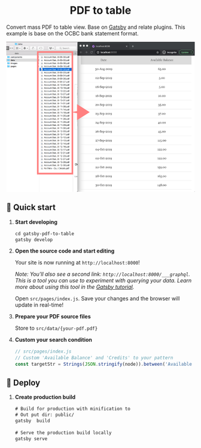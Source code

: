 <h1 align="center">PDF to table</h1>

Convert mass PDF to table view. Base on [Gatsby](https://gatsbyjs.org) and relate plugins. This example is base on the OCBC bank statement format.
<p align="center">
  <img align="center" alt="Gatsby" src="src/images/readme-capture.png" height="400" />
</p>

## 🚀 Quick start

1.  **Start developing**
    ```shell
    cd gatsby-pdf-to-table
    gatsby develop
    ```

2.  **Open the source code and start editing**

    Your site is now running at `http://localhost:8000`!

    _Note: You'll also see a second link: _`http://localhost:8000/___graphql`_. This is a tool you can use to experiment with querying your data. Learn more about using this tool in the [Gatsby tutorial](https://www.gatsbyjs.org/tutorial/part-five/#introducing-graphiql)._

    Open `src/pages/index.js`. Save your changes and the browser will update in real-time!

3.  **Prepare your PDF source files**

    Store to `src/data/{your-pdf.pdf}`

4.  **Custom your search condition**
    ```js
    // src/pages/index.js
    // Custom 'Available Balance' and 'Credits' to your pattern
    const targetStr = Strings(JSON.stringify(node)).between('Available Balance', 'Credits').s

    ```

## 💫 Deploy
1.  **Create production build**
    ```shell
    # Build for production with minification to
    # Out put dir: public/
    gatsby  build

    # Serve the production build locally
    gatsby serve
    ```
